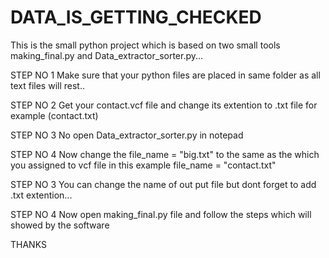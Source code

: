 # DATA_IS_GETTING_CHECKED
This is the small python project which is based on two small tools making_final.py and Data_extractor_sorter.py...

STEP NO 1
Make sure that your python files are placed in same folder as all text files will rest..

STEP NO 2
Get your contact.vcf file and change its extention to .txt file for example (contact.txt)

STEP NO 3
No open Data_extractor_sorter.py in notepad 

STEP NO 4
Now change the file_name = "big.txt" to the same as the which you assigned to vcf file in this example file_name = "contact.txt"

STEP NO 3
You can change the name of out put file but dont forget to add .txt extention...

STEP NO 4
Now open making_final.py file and follow the steps which will showed by the software

THANKS


